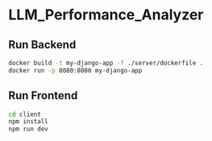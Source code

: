 # LLM_Performance_Analyzer

## Run Backend

```bash
docker build -t my-django-app -f ./server/dockerfile .
docker run -p 8080:8080 my-django-app
```

## Run Frontend

```bash
cd client
npm install
npm run dev
```